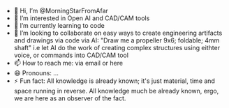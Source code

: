 - 👋 Hi, I’m @MorningStarFromAfar
- 👀 I’m interested in Open AI and CAD/CAM tools
- 🌱 I’m currently learning to code
- 💞️ I’m looking to collaborate on easy ways to create engineering artifacts and drawings via code via AI: "Draw me a propeller 9x6; foldable; 4mm shaft" i.e let AI do the work of creating complex structures using eithter voice, or commands into CAD/CAM tool
- 📫 How to reach me: via email or here
- 😄 Pronouns: ...
- ⚡ Fun fact: All knowledge is already known; it's just material, time and space running in reverse. All knowledge much be already known, ergo, we are here as an observer of the fact.

<!---
MorningStarFromAfar/MorningStarFromAfar is a ✨ special ✨ repository because its `README.md` (this file) appears on your GitHub profile.
You can click the Preview link to take a look at your changes.
--->
